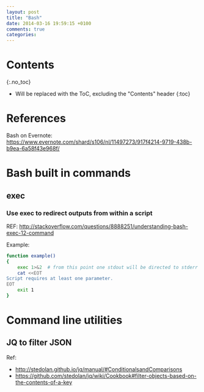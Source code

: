 ```yaml
---
layout: post
title: "Bash"
date: 2014-03-16 19:59:15 +0100
comments: true
categories: 
---
```

# Contents
{:.no_toc}

* Will be replaced with the ToC, excluding the "Contents" header
{:toc}


# References

Bash on Evernote: https://www.evernote.com/shard/s106/nl/11497273/917f4214-9719-438b-b9ea-6a58f43e968f/


# Bash built in commands

## exec

### Use exec to redirect outputs from within a script

REF: http://stackoverflow.com/questions/8888251/understanding-bash-exec-12-command

Example:

~~~bash
function example()
{
    exec 1>&2  # from this point one stdout will be directed to stderr
    cat <<EOT
Script requires at least one parameter.
EOT
    exit 1
} 
~~~



# Command line utilities

## JQ to filter JSON

Ref:

* http://stedolan.github.io/jq/manual/#ConditionalsandComparisons
* https://github.com/stedolan/jq/wiki/Cookbook#filter-objects-based-on-the-contents-of-a-key
